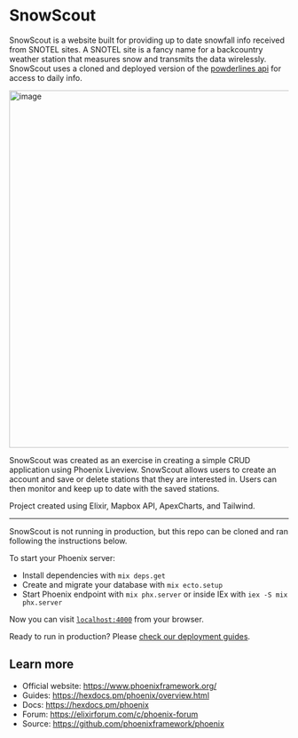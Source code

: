 # SnowScout

SnowScout is a website built for providing up to date snowfall info received from SNOTEL sites. A SNOTEL site is a fancy name for a backcountry weather station that measures snow and transmits the data wirelessly. SnowScout uses a cloned and deployed version of the [powderlines api](https://github.com/bobbymarko/powderlines-api) for access to daily info. 

<img width="643" alt="image" src="https://user-images.githubusercontent.com/80602202/206814053-f9aa6c18-9d50-4f94-847d-5d866853b64a.png">


SnowScout was created as an exercise in creating a simple CRUD application using Phoenix Liveview. SnowScout allows users to create an account and save or delete stations that they are interested in. Users can then monitor and keep up to date with the saved stations.

Project created using Elixir, Mapbox API, ApexCharts, and Tailwind.

------------------------

SnowScout is not running in production, but this repo can be cloned and ran following the instructions below.

To start your Phoenix server:

  * Install dependencies with `mix deps.get`
  * Create and migrate your database with `mix ecto.setup`
  * Start Phoenix endpoint with `mix phx.server` or inside IEx with `iex -S mix phx.server`

Now you can visit [`localhost:4000`](http://localhost:4000) from your browser.

Ready to run in production? Please [check our deployment guides](https://hexdocs.pm/phoenix/deployment.html).

## Learn more

  * Official website: https://www.phoenixframework.org/
  * Guides: https://hexdocs.pm/phoenix/overview.html
  * Docs: https://hexdocs.pm/phoenix
  * Forum: https://elixirforum.com/c/phoenix-forum
  * Source: https://github.com/phoenixframework/phoenix

